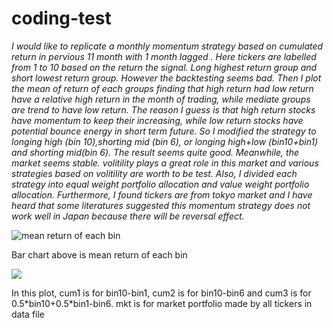 # coding-test
 *I would like to replicate a monthly momentum strategy based on cumulated 
 return in pervious 11 month with 1 month lagged . Here tickers are labelled 
 from 1 to 10 based on the return the signal. Long highest return group and 
 short lowest return group. However the backtesting seems bad. Then I plot 
 the mean of return of each groups finding that high return had low return 
 have a relative high return in the month of trading, while mediate  groups
 are trend to have low return. The reason I guess is that high return stocks
 have momentum to keep their increasing, while low return stocks have
 potential bounce energy in short term future. So I modified the strategy to 
 longing high (bin 10),shorting mid (bin 6), or longing high+low (bin10+bin1)
 and shorting mid(bin 6). The result seems quite good. Meanwhile, the market seems stable. volitility plays a great role in this market and various strategies based on 
 volitility are worth to be test. Also, I divided each 
 strategy into equal weight portfolio allocation and value weight portfolio allocation.
 Furthermore, I found tickers are from tokyo market and I have heard that some 
 literatures suggested this momentum strategy does not work well in Japan because there will be reversal effect.*
 
![mean return of each bin](https://user-images.githubusercontent.com/99357310/164297863-f5a30420-f17e-4daf-9175-e621d75c5740.png)

Bar chart above is mean return of each bin

![](https://user-images.githubusercontent.com/99357310/164297893-2e240832-9257-4aca-9ba8-23d4608b27da.png)

In this plot, cum1 is for bin10-bin1, cum2 is for bin10-bin6 and cum3 is for 0.5\*bin10+0.5\*bin1-bin6. mkt is for market portfolio made by all tickers in 
data file
